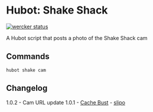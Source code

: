 # Hubot: Shake Shack

[![wercker status](https://app.wercker.com/status/70587e68c412e9de76f25266e0896a65 "wercker status")](https://app.wercker.com/project/bykey/70587e68c412e9de76f25266e0896a65)

A Hubot script that posts a photo of the Shake Shack cam

## Commands

```
hubot shake cam
```

## Changelog
1.0.2 - Cam URL update
1.0.1 - [Cache Bust](https://github.com/DoSomething/hubot-shakeshack/pull/1) - [slipo](https://github.com/slipo)
